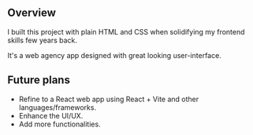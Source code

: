 ## Overview

I built this project with plain HTML and CSS when solidifying my frontend skills few years back.   

It's a web agency app designed with great looking user-interface. 

## Future plans

* Refine to a React web app using React + Vite and other languages/frameworks.
* Enhance the UI/UX.
* Add more functionalities.
